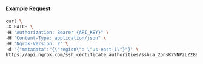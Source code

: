 <!-- Code generated for API Clients. DO NOT EDIT. -->

#### Example Request

```bash
curl \
-X PATCH \
-H "Authorization: Bearer {API_KEY}" \
-H "Content-Type: application/json" \
-H "Ngrok-Version: 2" \
-d '{"metadata":"{\"region\": \"us-east-1\"}"}' \
https://api.ngrok.com/ssh_certificate_authorities/sshca_2pnsK7VNPzLZ288HpbKTgkPH8ke
```
